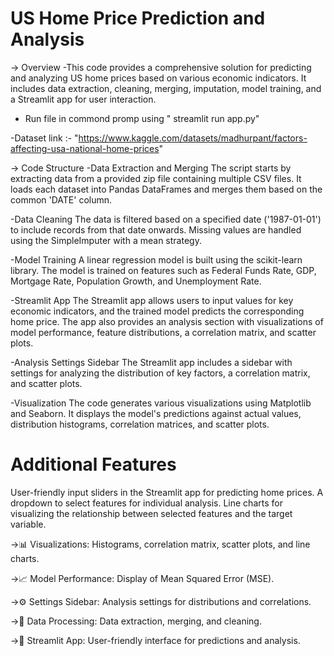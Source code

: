 # US Home Price Prediction and Analysis
-> Overview
-This code provides a comprehensive solution for predicting and analyzing US home prices based on various economic indicators. It includes data extraction, cleaning, merging, imputation, model training, and a Streamlit app for user interaction.
- Run file in commond promp using "<path> streamlit run app.py"

-Dataset link :- "https://www.kaggle.com/datasets/madhurpant/factors-affecting-usa-national-home-prices"
  
-> Code Structure
-Data Extraction and Merging
The script starts by extracting data from a provided zip file containing multiple CSV files. It loads each dataset into Pandas DataFrames and merges them based on the common 'DATE' column.

-Data Cleaning
The data is filtered based on a specified date ('1987-01-01') to include records from that date onwards. Missing values are handled using the SimpleImputer with a mean strategy.

-Model Training
A linear regression model is built using the scikit-learn library. The model is trained on features such as Federal Funds Rate, GDP, Mortgage Rate, Population Growth, and Unemployment Rate.

-Streamlit App
The Streamlit app allows users to input values for key economic indicators, and the trained model predicts the corresponding home price. The app also provides an analysis section with visualizations of model performance, feature distributions, a correlation matrix, and scatter plots.

-Analysis Settings Sidebar
The Streamlit app includes a sidebar with settings for analyzing the distribution of key factors, a correlation matrix, and scatter plots.

-Visualization
The code generates various visualizations using Matplotlib and Seaborn. It displays the model's predictions against actual values, distribution histograms, correlation matrices, and scatter plots.

# Additional Features
User-friendly input sliders in the Streamlit app for predicting home prices.
A dropdown to select features for individual analysis.
Line charts for visualizing the relationship between selected features and the target variable.

->📊 Visualizations: Histograms, correlation matrix, scatter plots, and line charts.

->📈 Model Performance: Display of Mean Squared Error (MSE).

->⚙️ Settings Sidebar: Analysis settings for distributions and correlations.

->🔄 Data Processing: Data extraction, merging, and cleaning.

->🚀 Streamlit App: User-friendly interface for predictions and analysis.
